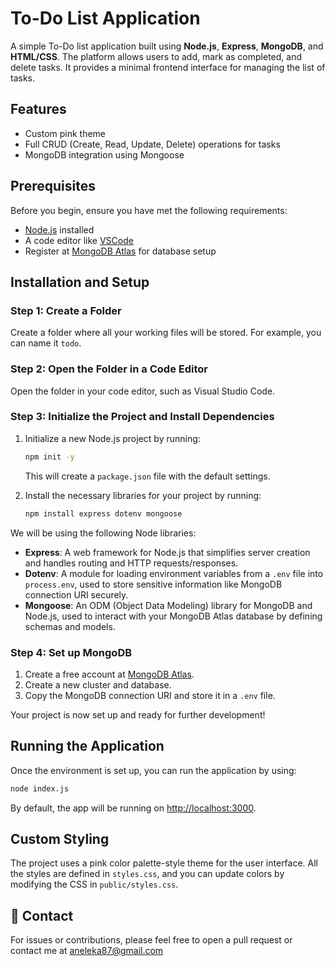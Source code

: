 # To-Do List Application

A simple To-Do list application built using **Node.js**, **Express**, **MongoDB**, and **HTML/CSS**. The platform allows users to add, mark as completed, and delete tasks. It provides a minimal frontend interface for managing the list of tasks.

## Features

- Custom pink theme
- Full CRUD (Create, Read, Update, Delete) operations for tasks
- MongoDB integration using Mongoose

## Prerequisites

Before you begin, ensure you have met the following requirements:

- [Node.js](https://nodejs.org/en/) installed 
- A code editor like [VSCode](https://code.visualstudio.com/)
- Register at [MongoDB Atlas](https://cloud.mongodb.com/) for database setup

## Installation and Setup

### Step 1: Create a Folder

Create a folder where all your working files will be stored. For example, you can name it `todo`.

### Step 2: Open the Folder in a Code Editor

Open the folder in your code editor, such as Visual Studio Code.

### Step 3: Initialize the Project and Install Dependencies

1. Initialize a new Node.js project by running:
   ```sh
   npm init -y
   ```
   This will create a `package.json` file with the default settings.

2. Install the necessary libraries for your project by running:
   ```sh
   npm install express dotenv mongoose
   ```

We will be using the following Node libraries:

- **Express**: A web framework for Node.js that simplifies server creation and handles routing and HTTP requests/responses.
- **Dotenv**: A module for loading environment variables from a `.env` file into `process.env`, used to store sensitive information like MongoDB connection URI securely.
- **Mongoose**: An ODM (Object Data Modeling) library for MongoDB and Node.js, used to interact with your MongoDB Atlas database by defining schemas and models.

### Step 4: Set up MongoDB

1. Create a free account at [MongoDB Atlas](https://cloud.mongodb.com/).
2. Create a new cluster and database.
3. Copy the MongoDB connection URI and store it in a `.env` file.

Your project is now set up and ready for further development!

## Running the Application

Once the environment is set up, you can run the application by using:
```sh
node index.js
```

By default, the app will be running on [http://localhost:3000](http://localhost:3000).

## Custom Styling

The project uses a pink color palette-style theme for the user interface. All the styles are defined in `styles.css`, and you can update colors by modifying the CSS in `public/styles.css`.

## 💌 Contact
For issues or contributions, please feel free to open a pull request or contact me at aneleka87@gmail.com
